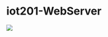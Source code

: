 # iot201-WebServer

<img src="https://user-images.githubusercontent.com/103934004/225925487-460edb51-4616-40ea-a0f8-ff46541a5060.mp4">
